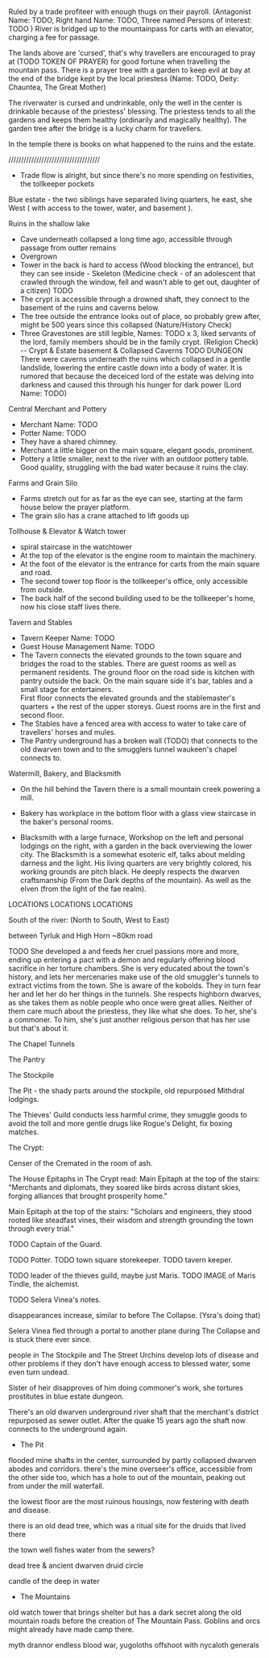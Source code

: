 
Ruled by a trade profiteer with enough thugs on their payroll. (Antagonist Name: TODO, Right hand Name: TODO, Three named Persons of interest: TODO )
River is bridged up to the mountainpass for carts with an elevator, charging a fee for passage.


The lands above are 'cursed', that's why travellers are encouraged to pray at (TODO TOKEN OF PRAYER) 
for good fortune when travelling the mountain pass.
There is a prayer tree with a garden to keep evil at bay at the end of the bridge kept by the local priestess (Name: TODO, Deity: Chauntea, The Great Mother)

The riverwater is cursed and undrinkable, only the well in the center is drinkable because of the priestess' blessing. 
The priestess tends to all the gardens and keeps them healthy (ordinarily and magically healthy).
The garden tree after the bridge is a lucky charm for travellers. 

In the temple there is books on what happened to the ruins and the estate.




////////////////////////////////////


- Trade flow is alright, but since there's no more spending on festivities, the tollkeeper pockets 




Blue estate - the two siblings have separated living quarters, he east, she West ( with access to the tower, water, and basement ).



Ruins in the shallow lake
- Cave underneath collapsed a long time ago, accessible through passage from outter remains
- Overgrown
- Tower in the back is hard to access (Wood blocking the entrance), but they can see inside - Skeleton (Medicine check - of an adolescent that crawled through the window, fell and wasn't able to get out, daughter of a citizen) TODO
- The crypt is accessible through a drowned shaft, they connect to the basement of the ruins and caverns below.
- The tree outside the entrance looks out of place, so probably grew after, might be 500 years since this collapsed (Nature/History Check)
- Three Gravestones are still legible, Names: TODO x 3, liked servants of the lord, family members should be in the family crypt. (Religion Check)
-- Crypt & Estate basement & Collapsed Caverns TODO DUNGEON
There were caverns underneath the ruins which collapsed in a gentle landslide, lowering the entire castle down into a body of water.
It is rumored that because the deceiced lord of the estate was delving into darkness and caused this through his hunger for dark power (Lord Name: TODO)





Central Merchant and Pottery
- Merchant Name: TODO
- Potter Name: TODO
- They have a shared chimney.
- Merchant a little bigger on the main square, elegant goods, prominent.
- Pottery a little smaller, next to the river with an outdoor pottery table.
  Good quality, struggling with the bad water because it ruins the clay.



Farms and Grain Silo
- Farms stretch out for as far as the eye can see, starting at the farm house below the prayer platform.
- The grain silo has a crane attached to lift goods up 

Tollhouse & Elevator & Watch tower
- spiral staircase in the watchtower
- At the top of the elevator is the engine room to maintain the machinery.
- At the foot of the elevator is the entrance for carts from the main square and road.
- The second tower top floor is the tollkeeper's office, only accessible from outside.
- The back half of the second building used to be the tollkeeper's home, now his close staff lives there.

Tavern and Stables
- Tavern Keeper Name: TODO
- Guest House Management Name: TODO
- The Tavern connects the elevated grounds to the town square and bridges the road to the stables.
  There are guest rooms as well as permanent residents.
  The ground floor on the road side is kitchen with pantry outside the back.
  On the main square side it's bar, tables and a small stage for entertainers.  
  First floor connects the elevated grounds and the stablemaster's quarters + the rest of the upper storeys.
  Guest rooms are in the first and second floor.
- The Stables have a fenced area with access to water to take care of travellers' horses and mules.  
- The Pantry underground has a broken wall (TODO) that connects to the old dwarven town and to the smugglers tunnel waukeen's chapel connects to.



Watermill, Bakery, and Blacksmith
- On the hill behind the Tavern there is a small mountain creek powering a mill.

- Bakery has workplace in the bottom floor with a glass view staircase in the baker's personal rooms. 
  

- Blacksmith with a large furnace, Workshop on the left and personal lodgings on the right, 
  with a garden in the back overviewing the lower city.
  The Blacksmith is a somewhat esoteric elf, talks about melding darness and the light. 
  His living quarters are very brightly colored, his working grounds are pitch black.
  He deeply respects the dwarven craftsmanship (From the Dark depths of the mountain).
  As well as the elven (from the light of the fae realm).




LOCATIONS LOCATIONS LOCATIONS

South of the river: (North to South, West to East)


between Tyrluk and High Horn ~80km road


TODO 
    She developed a 
     and feeds her cruel passions more and more, 
    ending up entering a pact with a demon and regularly offering blood sacrifice in her torture chambers.
    She is very educated about the town's history, and lets her mercenaries make use of the old 
    smuggler's tunnels to extract victims from the town. 
    She is aware of the kobolds. They in turn fear her and let her do her things in the tunnels.
    She respects highborn dwarves, as she takes them as noble people who once were great allies.
    Neither of them care much about the priestess, they like what she does. To her, she's a commoner. 
    To him, she's just another religious person that has her use but that's about it.




The Chapel Tunnels

The Pantry

The Stockpile



The Pit - the shady parts around the stockpile, old repurposed Mithdral lodgings. 




The Thieves' Guild conducts less harmful crime, they smuggle goods to avoid the toll and more gentle drugs like Rogue's Delight,
 fix boxing matches.  


The Crypt:

Censer of the Cremated in the room of ash.

The House Epitaphs in The Crypt read:
Main Epitaph at the top of the stairs: 
"Merchants and diplomats, they soared like birds across distant skies, forging alliances that brought prosperity home."

Main Epitaph at the top of the stairs:
"Scholars and engineers, they stood rooted like steadfast vines, their wisdom and strength grounding the town through every trial."



TODO Captain of the Guard.

TODO Potter.
TODO town square storekeeper.
TODO tavern keeper.



TODO leader of the thieves guild, maybe just Maris.
TODO IMAGE of Maris Tindle, the alchemist.


TODO Selera Vinea's notes.


disappearances increase, similar to before The Collapse. (Ysra's doing that)

Selera Vinea fled through a portal to another plane during The Collapse and is stuck there ever since.



people in The Stockpile and The Street Urchins develop lots of disease and other problems if they don't have enough access to blessed water, 
  some even turn undead. 


Sister of heir disapproves of him doing commoner's work, she tortures prostitutes in blue estate dungeon. 

There's an old dwarven underground river shaft that the merchant's district repurposed as sewer outlet. 
After the quake 15 years ago the shaft now connects to the underground again.



- The Pit

flooded mine shafts in the center, surrounded by partly collapsed dwarven abodes and corridors.
  there's the mine overseer's office, accessible from the other side too, which has a hole to out of the mountain, 
  peaking out from under the mill waterfall.

the lowest floor are the most ruinous housings, now festering with death and disease.


there is an old dead tree, which was a ritual site for the druids that lived there


the town well fishes water from the sewers?

dead tree & ancient dwarven druid circle 


candle of the deep in water

- The Mountains

old watch tower that brings shelter but has a dark secret along the
old mountain roads before the creation of The Mountain Pass. 
Goblins and orcs might already have made camp there.



myth drannor 
endless blood war, yugoloths offshoot with nycaloth generals